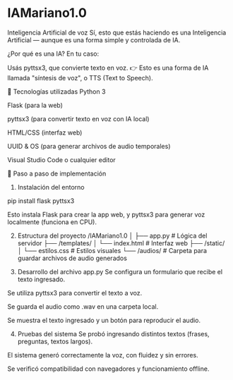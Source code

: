 # IAMariano1.0
Inteligencia Artificial de voz
Sí, esto que estás haciendo es una Inteligencia Artificial — aunque es una forma simple y controlada de IA.

¿Por qué es una IA?
En tu caso:

Usás pyttsx3, que convierte texto en voz.
👉 Esto es una forma de IA llamada "síntesis de voz", o TTS (Text to Speech).

🔹 Tecnologías utilizadas
Python 3

Flask (para la web)

pyttsx3 (para convertir texto en voz con IA local)

HTML/CSS (interfaz web)

UUID & OS (para generar archivos de audio temporales)

Visual Studio Code o cualquier editor

🔹 Paso a paso de implementación
1. Instalación del entorno

pip install flask pyttsx3

Esto instala Flask para crear la app web, y pyttsx3 para generar voz localmente (funciona en CPU).


2. Estructura del proyecto
/IAMariano1.0
│
├── app.py                  # Lógica del servidor
├── /templates/
│   └── index.html          # Interfaz web
├── /static/
│   └── estilos.css         # Estilos visuales
└── /audios/                # Carpeta para guardar archivos de audio generados


3. Desarrollo del archivo app.py
Se configura un formulario que recibe el texto ingresado.

Se utiliza pyttsx3 para convertir el texto a voz.

Se guarda el audio como .wav en una carpeta local.

Se muestra el texto ingresado y un botón para reproducir el audio.


4. Pruebas del sistema
Se probó ingresando distintos textos (frases, preguntas, textos largos).

El sistema generó correctamente la voz, con fluidez y sin errores.

Se verificó compatibilidad con navegadores y funcionamiento offline.
